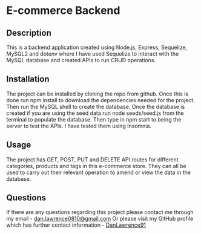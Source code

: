 # E-commerce Backend

## Description

This is a backend application created using Node.js, Express, Sequelize, MySQL2 and dotenv where I have used Sequelize to interact with the MySQL database and created APIs to run CRUD operations.

## Installation

The project can be installed by cloning the repo from github. Once this is done run npm install to download the dependencies needed for the project. Then run the MySQL shell to create the database. Once the database is created if you are using the seed data run node seeds/seed.js from the terminal to populate the database. Then type in npm start to being the server to test the APIs. I have tested them using Insomnia.

## Usage

The project has GET, POST, PUT and DELETE API routes for different categories, products and tags in this e-commerce store. They can all be used to carry out their relevant operation to amend or view the data in the database.

## Questions

If there are any questions regarding this project please contact me through my email - dan.lawrence0810@gmail.com
Or please visit my GitHub profile which has further contact information - [DanLawrence91](https://github.com/DanLawrence91)

